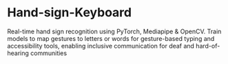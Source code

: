 # Hand-sign-Keyboard
Real-time hand sign recognition using PyTorch, Mediapipe & OpenCV. Train models to map gestures to letters or words for gesture-based typing and accessibility tools, enabling inclusive communication for deaf and hard-of-hearing communities
